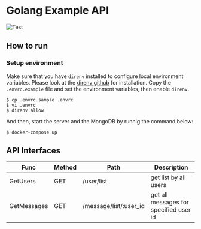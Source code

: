 # Golang Example API

![Test](https://github.com/cyberwo1f/go-example-api/workflows/Test/badge.svg?branch=master)

## How to run

### Setup environment

Make sure that you have `direnv` installed to configure local environment variables. Please look at the [direnv github](https://github.com/direnv/direnv#install) for installation.
Copy the `.envrc.example` file and set the environment variables, then enable `direnv`.

```console
$ cp .envrc.sample .envrc
$ vi .envrc
$ direnv allow
```

And then, start the server and the MongoDB by runnig the command below:

```console
$ docker-compose up
```

## API Interfaces

| Func | Method | Path | Description |
| ---- | ---- | ---- | ---- |
| GetUsers | GET | /user/list | get list by all users |
| GetMessages | GET | /message/list/:user_id | get all messages for specified user id |
